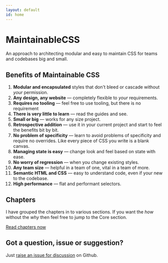 ```yaml
---
layout: default
id: home
---
```


# MaintainableCSS

An approach to architecting modular and easy to maintain CSS for teams and codebases big and small.

## Benefits of Maintainable CSS

1. **Modular and encapsulated** styles that don't bleed or cascade without *your* permission.
2. **Any design, any website** &mdash; completely flexible to *your* requirements.
3. **Requires no tooling** &mdash; feel free to use tooling, but there is no requirement
4. **There is very little to learn** &mdash; read the guides and see.
5. **Small or big** &mdash; works for any size project.
6. **Retrospective addition** &mdash; use it in your current project and start to feel the benefits bit by bit.
7. **No problem of specificity** &mdash; learn to avoid problems of specificity and require no overrides. Like every piece of CSS you write is a blank canvas.
8. **Managing state is easy** &mdash; change look and feel based on state with ease.
9. **No worry of regression** &mdash; when you change existing styles.
10. **Any team size** &mdash; helpful in a team of one, vital in a team of more.
11. **Semantic HTML and CSS** &mdash; easy to understand code, even if your new to the codebase.
12. **High performance** &mdash; flat and performant selectors.

## Chapters

I have grouped the chapters in to various sections. If you want the *how* without the *why* then feel free to jump to the Core section.

[Read chapters now](/chapters/)


## Got a question, issue or suggestion?

Just [raise an issue for discussion](http://github.com/adamsilver/maintainablecss.com/issues/new/) on Github.